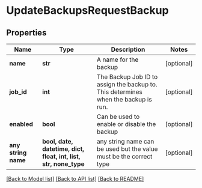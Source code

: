 # UpdateBackupsRequestBackup


## Properties
Name | Type | Description | Notes
------------ | ------------- | ------------- | -------------
**name** | **str** | A name for the backup | [optional] 
**job_id** | **int** | The Backup Job ID to assign the backup to. This determines when the backup is run. | [optional] 
**enabled** | **bool** | Can be used to enable or disable the backup | [optional] 
**any string name** | **bool, date, datetime, dict, float, int, list, str, none_type** | any string name can be used but the value must be the correct type | [optional]

[[Back to Model list]](../README.md#documentation-for-models) [[Back to API list]](../README.md#documentation-for-api-endpoints) [[Back to README]](../README.md)


